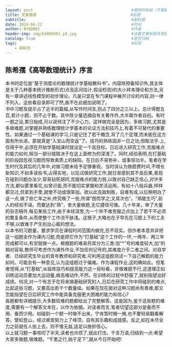 ```yaml
---
layout: post                                           #使用的布局（不需要改）
title: 文章摘录                                         #标题
subtitle:                                              #副标题
date: 2024-04-22                                       #时间
author: BYQ0002                                        #作者
header-img: img/64800561_p0.jpg                        #这篇文章标题背景图片
catalog: true                                          #是否归档
tags:                                                  #标签
    - 碎碎念
---
```


## 陈希孺《高等数理统计》序言

本书的定位是“基于测度论的数理统计学基础教科书”。内容除预备知识外,其主体是关于几种基本统计推断形式(点及区间估计,假设检验)的大小祥本理论和方法,另有一章讲述线性模型的初步理论。凡是只宜在专门课程中展开讨论的内容,则一律不列入。这些看目录即可了然,故不在此细加说明了。  
书中习题及提示占了近半的篇幅,从写作时间言,则占了四分之三以上。总计得题五百,若计小题，则不止于数。其中除少量选摘自有关著作外,大半属作者自创。有时一题之设,累日始成,可以说倾注了不少心力。这祥做完全是因为，多做习题,尤其是多做难题,对掌握并熟练数理统计学基本的论证方法和技巧上,有着不可替代的重要性。如果通过一个基础课的学习,只是记住了若干概念,背了几个定理,而未能在这方面有所长进，那就真是“入宝山而空返”了。技巧的熟练固非一日之功,但取法乎.上,仅得乎中,必须在开始学基础课时就设定一个高目标。日后进入研究工作,克服难点的能力如何,相当一部分就取决于在这上面修为的深浅了。同时,经验表明,在打基础的阶段因忽视习题而导致素质上的缺陷，在日后不易弥补，或事倍功半。笔者在学生时代及其后的几年中,对做习题未给予足够重视。当时误认为做题费时间,不增长新知识,不如多读些书,占得实地，以后试做研究工作,就日渐感到其不良后果,表现在碰到问题办法少,容易钻死胡同,克服难点的能力弱,以致对自己缺乏信心,对许多方法,都似雾里看花,似曾识面,而不能切实掌握和灵活运用。有如十八般兵器,样样都见过,但拿到手里,就使不动或很笨拙。欲以此克敌制胜，自难有成,以后稍明白了这一点,做了些亡年之补,终究晚了一些,所谓“困而学之,又其次也”。“熟能生巧”,前人的经验不诬。而要达到“熟”，舍大量做题,无它捷径可循。几十年来，审了大量的杂志稿件,每见某些工作,由于未经深思,为一个并不难克服之点加上了若干不必须的繁复条件,从而使整个工作流干肤浅。这根子,大略也在子早先在习题上下的工夫不够,以致难于产生别出心裁的想法。  
以本书的习题量，要求学员在课程时间范围内做完,恐不现实。但作者本意并非把这一组题全作为课内习题,而是把它作为“打基础”这个工作的一环,一两年、两三年完成都可以,有空就做一点。根据题的难易将其分为三类:加“*”号的难度较大,加“的相对容易,教师可考虑作为课外作业,不加任何记号的,其难度介乎二者之间。对自学者、已经研究生毕业的青年教师和研究者,可利用这组题测试一下自己解题的能力如何。可能会有一种意见,认为这组题过于偏难。作为课程作业,这的确如此。但笔者觉得,从“打基础”,从锻炼技巧和提高能力这一目标看，非做难题不行,这道理正如训练运动员要加大运动量,做高难动作,不然，在训练的过程中舒服了,就别指望出好成绩。何况,对一个有志于在将来搞基础研究的人,日后在研究工作中将碰到的难点,比起这些习题，又要高出若干个数量级。如果在现在面对这种习题尚有畏难,那又怎能指望在日后研究工作中能具备克服更大困难的能力和信心?  
各题都有详细提示,大多数较难的题都给出了完整解答。这是因为,鉴于这些题的难度,需要有一个解答文本在，以作为依据。对读者而言,笔者切望这部分是备而不用、备而少用。如碰到一个题一时做不出来，宁肯暂时搁一搁,也不要轻易翻看解答。譬如登山，经过艰苦努力上了峰顶，自有其乐趣和成就感。反之,如在未尽全力之前就任人抬上去，则不惟无益,适足以挫折信心。  
以上就习题一事唠叨了半天,读者也许烦了,就此打住。千言万语,归结到一点:希望大家多做题,做难题。“千里之行,始于足下”,就从今日开始吧!